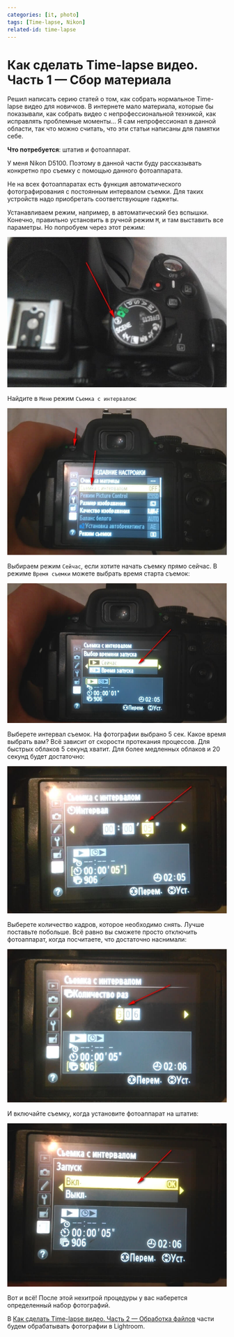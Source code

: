 ```yaml
---
categories: [it, photo]
tags: [Time-lapse, Nikon]
related-id: time-lapse
---
```


# Как сделать Time-lapse видео. Часть 1 — Сбор материала

Решил написать серию статей о том, как собрать нормальное Time-lapse видео для новичков. В интернете мало материала, которые бы показывали, как собрать видео с непрофессиональной техникой, как исправлять проблемные моменты… Я сам непрофессионал в данной области, так что можно считать, что эти статьи написаны для памятки себе.

**Что потребуется**: штатив и фотоаппарат.

У меня Nikon D5100. Поэтому в данной части буду рассказывать конкретно про съемку с помощью данного фотоаппарата.

Не на всех фотоаппаратах есть функция автоматического фотографирования с постоянным интервалом съемки. Для таких устройств надо приобретать соответствующие гаджеты.

Устанавливаем режим, например, в автоматический без вспышки. Конечно, правильно установить в ручной режим `M`, и там выставить все параметры. Но попробуем через этот режим:

![Режим без вспышки](img/camera_01.jpg)

Найдите в `Меню` режим `Съемка с интервалом`:

![Режим «Съемка с интервалом»](img/camera_02.jpg)

Выбираем режим `Сейчас`, если хотите начать съемку прямо сейчас. В режиме `Время съемки` можете выбрать время старта съемок:

![Режим «Сейчас для съемки с интервалом»](img/camera_03.jpg)

Выберете интервал съемок. На фотографии выбрано 5 сек. Какое время выбрать вам? Всё зависит от скорости протекания процессов. Для быстрых облаков 5 секунд хватит. Для более медленных облаков и 20 секунд будет достаточно:

![Выставление интервала между кадрами](img/camera_04.jpg)

Выберете количество кадров, которое необходимо снять. Лучше поставьте побольше. Всё равно вы сможете просто отключить фотоаппарат, когда посчитаете, что достаточно наснимали:

![Выставление количества кадров](img/camera_05.jpg)

И включайте съемку, когда установите фотоаппарат на штатив:

![Запуск съемки](img/camera_06.jpg)

Вот и всё! После этой нехитрой процедуры у вас наберется определенный набор фотографий.

В [Как сделать Time-lapse видео. Часть 2 — Обработка файлов](/blog/2014/how-to-make-time-lapse-2/) части будем обрабатывать фотографии в Lightroom.

